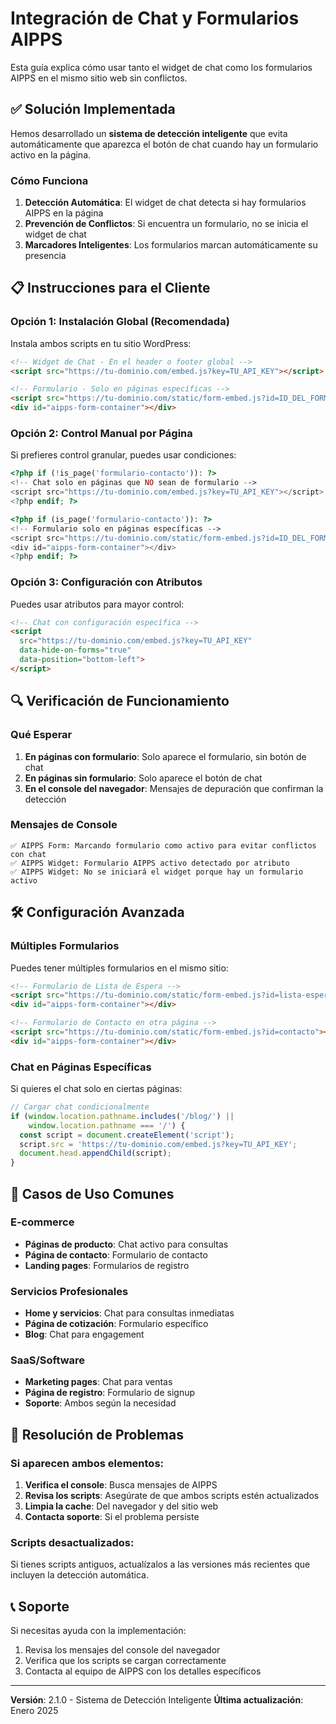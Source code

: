 # Integración de Chat y Formularios AIPPS

Esta guía explica cómo usar tanto el widget de chat como los formularios AIPPS en el mismo sitio web sin conflictos.

## ✅ Solución Implementada

Hemos desarrollado un **sistema de detección inteligente** que evita automáticamente que aparezca el botón de chat cuando hay un formulario activo en la página.

### Cómo Funciona

1. **Detección Automática**: El widget de chat detecta si hay formularios AIPPS en la página
2. **Prevención de Conflictos**: Si encuentra un formulario, no se inicia el widget de chat
3. **Marcadores Inteligentes**: Los formularios marcan automáticamente su presencia

## 📋 Instrucciones para el Cliente

### Opción 1: Instalación Global (Recomendada)

Instala ambos scripts en tu sitio WordPress:

```html
<!-- Widget de Chat - En el header o footer global -->
<script src="https://tu-dominio.com/embed.js?key=TU_API_KEY"></script>

<!-- Formulario - Solo en páginas específicas -->
<script src="https://tu-dominio.com/static/form-embed.js?id=ID_DEL_FORMULARIO"></script>
<div id="aipps-form-container"></div>
```

### Opción 2: Control Manual por Página

Si prefieres control granular, puedes usar condiciones:

```php
<?php if (!is_page('formulario-contacto')): ?>
<!-- Chat solo en páginas que NO sean de formulario -->
<script src="https://tu-dominio.com/embed.js?key=TU_API_KEY"></script>
<?php endif; ?>

<?php if (is_page('formulario-contacto')): ?>
<!-- Formulario solo en páginas específicas -->
<script src="https://tu-dominio.com/static/form-embed.js?id=ID_DEL_FORMULARIO"></script>
<div id="aipps-form-container"></div>
<?php endif; ?>
```

### Opción 3: Configuración con Atributos

Puedes usar atributos para mayor control:

```html
<!-- Chat con configuración específica -->
<script 
  src="https://tu-dominio.com/embed.js?key=TU_API_KEY"
  data-hide-on-forms="true"
  data-position="bottom-left">
</script>
```

## 🔍 Verificación de Funcionamiento

### Qué Esperar

1. **En páginas con formulario**: Solo aparece el formulario, sin botón de chat
2. **En páginas sin formulario**: Solo aparece el botón de chat
3. **En el console del navegador**: Mensajes de depuración que confirman la detección

### Mensajes de Console

```
✅ AIPPS Form: Marcando formulario como activo para evitar conflictos con chat
✅ AIPPS Widget: Formulario AIPPS activo detectado por atributo
✅ AIPPS Widget: No se iniciará el widget porque hay un formulario activo
```

## 🛠️ Configuración Avanzada

### Múltiples Formularios

Puedes tener múltiples formularios en el mismo sitio:

```html
<!-- Formulario de Lista de Espera -->
<script src="https://tu-dominio.com/static/form-embed.js?id=lista-espera"></script>
<div id="aipps-form-container"></div>

<!-- Formulario de Contacto en otra página -->
<script src="https://tu-dominio.com/static/form-embed.js?id=contacto"></script>
<div id="aipps-form-container"></div>
```

### Chat en Páginas Específicas

Si quieres el chat solo en ciertas páginas:

```javascript
// Cargar chat condicionalmente
if (window.location.pathname.includes('/blog/') || 
    window.location.pathname === '/') {
  const script = document.createElement('script');
  script.src = 'https://tu-dominio.com/embed.js?key=TU_API_KEY';
  document.head.appendChild(script);
}
```

## 🎯 Casos de Uso Comunes

### E-commerce
- **Páginas de producto**: Chat activo para consultas
- **Página de contacto**: Formulario de contacto
- **Landing pages**: Formularios de registro

### Servicios Profesionales
- **Home y servicios**: Chat para consultas inmediatas
- **Página de cotización**: Formulario específico
- **Blog**: Chat para engagement

### SaaS/Software
- **Marketing pages**: Chat para ventas
- **Página de registro**: Formulario de signup
- **Soporte**: Ambos según la necesidad

## 🔧 Resolución de Problemas

### Si aparecen ambos elementos:

1. **Verifica el console**: Busca mensajes de AIPPS
2. **Revisa los scripts**: Asegúrate de que ambos scripts estén actualizados
3. **Limpia la cache**: Del navegador y del sitio web
4. **Contacta soporte**: Si el problema persiste

### Scripts desactualizados:

Si tienes scripts antiguos, actualízalos a las versiones más recientes que incluyen la detección automática.

## 📞 Soporte

Si necesitas ayuda con la implementación:

1. Revisa los mensajes del console del navegador
2. Verifica que los scripts se cargan correctamente
3. Contacta al equipo de AIPPS con los detalles específicos

---

**Versión**: 2.1.0 - Sistema de Detección Inteligente
**Última actualización**: Enero 2025